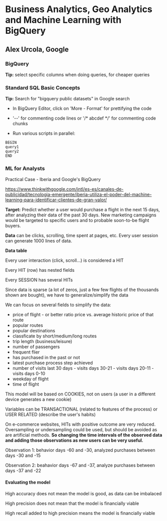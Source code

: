 # Business Analytics, Geo Analytics and Machine Learning with BigQuery
## Alex Urcola, Google
### BigQuery
**Tip:** select specific columns when doing queries, for cheaper queries

### Standard SQL Basic Concepts
**Tip:** Search for "bigquery public datasets" in Google search
* In BigQuery Editor, click on 'More - Format' for prettifying the code

* '--' for commenting code lines or '/* abcdef */' for commenting code chunks

* Run various scripts in parallel:
```
BEGIN
query1
query2
END
```

### ML for Analysts

Practical Case - Iberia and Google's BigQuery

https://www.thinkwithgoogle.com/intl/es-es/canales-de-publicidad/tecnologia-emergente/iberia-utiliza-el-poder-del-machine-learning-para-identificar-clientes-de-gran-valor/

**Target:** Predict whether a user would purchase a flight in the next 15 days, after analyzing their data of the past 30 days. New marketing campaigns would be targeted to specific users and to probable soon-to-be flight buyers.

**Data** can be clicks, scrolling, time spent at pages, etc. Every user session can generate 1000 lines of data.

**Data table**

Every user interaction (click, scroll...) is considered a HIT

Every HIT (row) has nested fields

Every SESSION has several HITs

Since data is sparse (a lot of zeros, just a few few flights of the thousands shown are bought), we have to generalize/simplify the data

We can focus on several fields to simplify the data:

* price of flight - or better ratio price vs. average historic price of that route
* popular routes
* popular destinations
* classficate by short/medium/long routes 
* trip length (business/leisure)
* number of passengers
* frequent flier
* has purchased in the past or not
* latest purchase process step achieved
* number of visits last 30 days - visits days 30-21 - visits days 20-11 - visits days 0-10
* weekday of flight
* time of flight

This model will be based on COOKIES, not on users (a user in a different device generates a new cookie)

Variables can be TRANSACTIONAL (related to features of the process) or USER RELATED (describe the user's habits)

On e-commerce websites, HITs with positive outcome are very reduced. Oversampling or undersampling could be used, but should be avoided as are artificial methods. **So changing the time intervals of the observed data and adding those observations as new users can be very useful.**

Observation 1: behavior days -60 and -30, analyzed purchases between days -30 and -15

Observation 2: beahavior days -67 and -37, analyze purchases between days -37 and -22

#### Evaluating the model

High accuracy does not mean the model is good, as data can be imbalaced

High precision does not mean that the model is financially viable

High recall added to high precision means the model is financially viable
